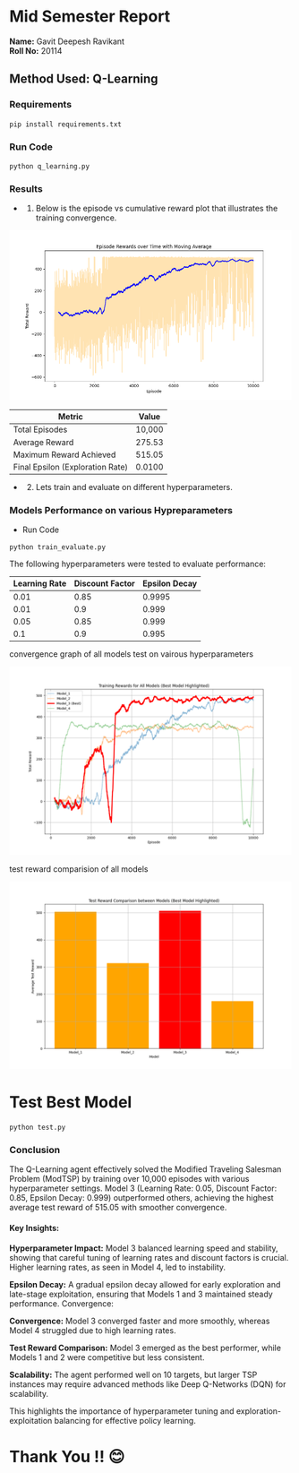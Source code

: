 # Mid Semester Report

**Name:** Gavit Deepesh Ravikant  
**Roll No:** 20114  

## Method Used: Q-Learning

### Requirements
~~~
pip install requirements.txt
~~~

###  Run Code
```
python q_learning.py

```
### Results

- 1) Below is the episode vs cumulative reward plot that illustrates the training convergence.

![Episode vs. Cumulative Reward](https://github.com/MOONLABIISERB/marl-ecs-course/blob/gavit_20114/MidSem/episode_rewards_plot.png) <!-- Ensure the link is accessible -->


| Metric                       | Value       |
|------------------------------|-------------|
| Total Episodes                | 10,000      |
| Average Reward                | 275.53       |
| Maximum Reward Achieved       | 515.05          |
| Final Epsilon (Exploration Rate) | 0.0100   |


- 2) Lets train and evaluate on different hyperparameters.



### Models Performance on various Hypreparameters

- Run Code
```
python train_evaluate.py

```

The following hyperparameters were tested to evaluate performance:

| Learning Rate | Discount Factor | Epsilon Decay |
|---------------|-----------------|----------------|
| 0.01          | 0.85            | 0.9995         |
| 0.01          | 0.9             | 0.999          |
| 0.05          | 0.85            | 0.999          |
| 0.1           | 0.9             | 0.995          |


 convergence graph of all models test on vairous hyperparameters

 ![Episode vs. Cumulative Reward](https://github.com/MOONLABIISERB/marl-ecs-course/blob/gavit_20114/MidSem/all_models_training_rewards.png)

 test reward comparision of all models

 ![Episode vs. Cumulative Reward](https://github.com/MOONLABIISERB/marl-ecs-course/blob/gavit_20114/MidSem/test_reward_comparison.png)

# Test Best Model
```
python test.py

```

### Conclusion

The Q-Learning agent effectively solved the Modified Traveling Salesman Problem (ModTSP) by training over 10,000 episodes with various hyperparameter settings. Model 3 (Learning Rate: 0.05, Discount Factor: 0.85, Epsilon Decay: 0.999) outperformed others, achieving the highest average test reward of 515.05 with smoother convergence.



#### Key Insights:
**Hyperparameter Impact:** Model 3 balanced learning speed and stability, showing that careful tuning of learning rates and discount factors is crucial. Higher learning rates, as seen in Model 4, led to instability.

**Epsilon Decay:** A gradual epsilon decay allowed for early exploration and late-stage exploitation, ensuring that Models 1 and 3 maintained steady performance.
Convergence:

**Convergence:** Model 3 converged faster and more smoothly, whereas Model 4 struggled due to high learning rates.

**Test Reward Comparison:** Model 3 emerged as the best performer, while Models 1 and 2 were competitive but less consistent.

**Scalability:** The agent performed well on 10 targets, but larger TSP instances may require advanced methods like Deep Q-Networks (DQN) for scalability.

This highlights the importance of hyperparameter tuning and exploration-exploitation balancing for effective policy learning.
# Thank You !! 😊
